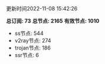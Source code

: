 更新时间2022-11-08 15:42:26

**总订阅: 73**
**总节点: 2165**
**有效节点: 1010**
- ss节点: 544
- v2ray节点: 274
- trojan节点: 186
- ssr节点: 6
